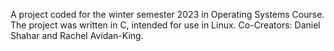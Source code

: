 A project coded for the winter semester 2023 in Operating Systems Course. The project was written in C, intended for use in Linux. Co-Creators: Daniel Shahar and Rachel Avidan-King.
